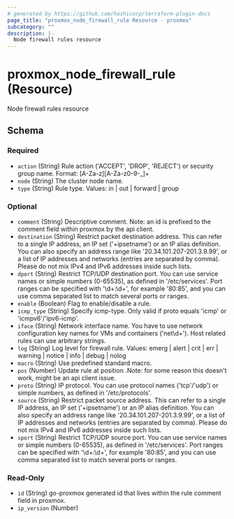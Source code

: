```yaml
---
# generated by https://github.com/hashicorp/terraform-plugin-docs
page_title: "proxmox_node_firewall_rule Resource - proxmox"
subcategory: ""
description: |-
  Node firewall rules resource
---
```


# proxmox_node_firewall_rule (Resource)

Node firewall rules resource



<!-- schema generated by tfplugindocs -->
## Schema

### Required

- `action` (String) Rule action ('ACCEPT', 'DROP', 'REJECT') or security group name.
Format: [A-Za-z][A-Za-z0-9\-\_]+
- `node` (String) The cluster node name.
- `type` (String) Rule type.
Values: in | out | forward | group

### Optional

- `comment` (String) Descriptive comment.
Note: an id is prefixed to the comment field within proxmox by the api client.
- `destination` (String) Restrict packet destination address. This can refer to a single IP address, an IP set ('+ipsetname') or an IP alias definition. You can also specify an address range like '20.34.101.207-201.3.9.99', or a list of IP addresses and networks (entries are separated by comma). Please do not mix IPv4 and IPv6 addresses inside such lists.
- `dport` (String) Restrict TCP/UDP destination port. You can use service names or simple numbers (0-65535), as defined in '/etc/services'. Port ranges can be specified with '\d+:\d+', for example '80:85', and you can use comma separated list to match several ports or ranges.
- `enable` (Boolean) Flag to enable/disable a rule.
- `icmp_type` (String) Specify icmp-type. Only valid if proto equals 'icmp' or 'icmpv6'/'ipv6-icmp'.
- `iface` (String) Network interface name. You have to use network configuration key names for VMs and containers ('net\d+'). Host related rules can use arbitrary strings.
- `log` (String) Log level for firewall rule.
Values: emerg | alert | crit | err | warning | notice | info | debug | nolog
- `macro` (String) Use predefined standard macro.
- `pos` (Number) Update rule at position <pos>.Note: for some reason this doesn't work, might be an api client issue.
- `proto` (String) IP protocol. You can use protocol names ('tcp'/'udp') or simple numbers, as defined in '/etc/protocols'.
- `source` (String) Restrict packet source address. This can refer to a single IP address, an IP set ('+ipsetname') or an IP alias definition. You can also specify an address range like '20.34.101.207-201.3.9.99', or a list of IP addresses and networks (entries are separated by comma). Please do not mix IPv4 and IPv6 addresses inside such lists.
- `sport` (String) Restrict TCP/UDP source port. You can use service names or simple numbers (0-65535), as defined in '/etc/services'. Port ranges can be specified with '\d+:\d+', for example '80:85', and you can use comma separated list to match several ports or ranges.

### Read-Only

- `id` (String) go-proxmox generated id that lives within the rule comment field in proxmox.
- `ip_version` (Number)
